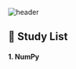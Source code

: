 ![header](https://capsule-render.vercel.app/api?type=Blur&color=gradient&height=300&section=header&text=Data%20Analysis&fontSize=90)


  ## 👀 Study List
  #### 1. NumPy <br/>